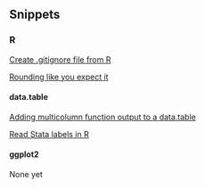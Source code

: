 ## Snippets

### R

[Create .gitignore file from R](R/create-gitignore-file.md)

[Rounding like you expect it](R/rounding-in-commerce.md)

#### data.table

[Adding multicolumn function output to a
data.table](R/data.table/add-columns-without-join.md)

[Read Stata labels in R](R/data.table/read-stata-labels.md)

#### ggplot2

None yet

